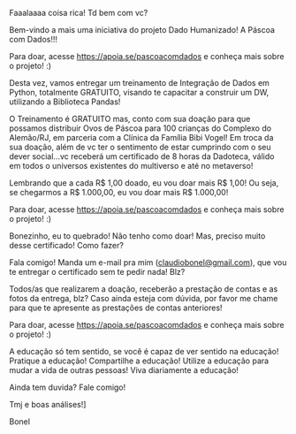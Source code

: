 Faaalaaaa coisa rica! Td bem com vc?

Bem-vindo a mais uma iniciativa do projeto Dado Humanizado! A Páscoa com Dados!!!

Para doar, acesse https://apoia.se/pascoacomdados e conheça mais sobre o projeto! :)

Desta vez, vamos entregar um treinamento de Integração de Dados em Python, totalmente GRATUITO, visando te capacitar a construir um DW, utilizando a Biblioteca Pandas! 

O Treinamento é GRATUITO mas, conto com sua doação para que possamos distribuir Ovos de Páscoa para 100 crianças do Complexo do Alemão/RJ, em parceria com a Clínica da Família Bibi Vogel! Em troca da sua doação, além de vc ter o sentimento de estar cumprindo com o seu dever social...vc receberá um certificado de 8 horas da Dadoteca, válido em todos o universos existentes do multiverso e até no metaverso!

Lembrando que a cada R$ 1,00 doado, eu vou doar mais R$ 1,00! Ou seja, se chegarmos a R$ 1.000,00, eu vou doar mais R$ 1.000,00!

Para doar, acesse https://apoia.se/pascoacomdados e conheça mais sobre o projeto! :)

Bonezinho, eu to quebrado! Não tenho como doar! Mas, preciso muito desse certificado! Como fazer?

Fala comigo! Manda um e-mail pra mim (claudiobonel@gmail.com), que vou te entregar o certificado sem te pedir nada! Blz?

Todos/as que realizarem a doação, receberão a prestação de contas e as fotos da entrega, blz? Caso ainda esteja com dúvida, por favor me chame para que te apresente as prestações de contas anteriores!

Para doar, acesse https://apoia.se/pascoacomdados e conheça mais sobre o projeto! :)

A educação só tem sentido, se você é capaz de ver sentido na educação! Pratique a educação! Compartilhe a educação! Utilize a educação para mudar a vida de outras pessoas! Viva diariamente a educação!

Ainda tem duvida? Fale comigo!

Tmj e boas análises!]

Bonel
